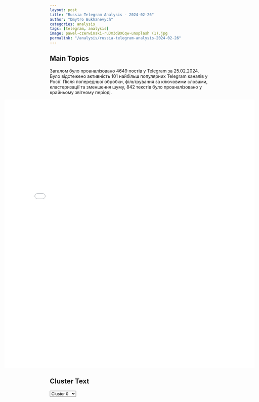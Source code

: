 ```yaml
---
layout: post
title: "Russia Telegram Analysis - 2024-02-26"
author: "Dmytro Bukhanevych"
categories: analysis
tags: [telegram, analysis]
image: pawel-czerwinski-ruJm3dBXCqw-unsplash (1).jpg
permalink: "/analysis/russia-telegram-analysis-2024-02-26"
---
```


<style>
    /* Adjusting iframe-container styles */
    .wide-iframe-container {
        width: calc(100% + 30vw);  /* Extending the width */
        margin-left: -15vw;       /* Negative margin to push to the left */
        overflow: hidden;         /* In case the iframe content spills over */
    }

    .wide-iframe-container iframe {
        width: 100%;  /* Making the iframe take the full width of its container */
        border: none; /* Removing any borders from the iframe */
    }

    /* Toggle mechanism */
    .hidden {
        display: none;
    }
    
    .show-content-target:checked + .show-content {
        display: block;
    }
</style>

<h2>Main Topics</h2>
<p>Загалом було проаналізовано 4649 постів у Telegram за 25.02.2024. Було відстежено активність 101 найбільш популярних Telegram каналів у Росії. Після попередньої обробки, фільтрування за ключовими словами, кластеризації та зменшення шуму, 842 текстів було проаналізовано у крайньому звітному періоді.</p>
<!-- Embedding Main Plotly Visualization -->
<div class="wide-iframe-container">
    <iframe src="{{site.baseurl}}/visualizations/2024-02-26/fig_topics_time.html" height="850"></iframe>
</div>


<h2>Cluster Text</h2>

<!-- Dropdown to select a cluster -->
<select id="clusterSelector" onchange="displayClusterText()">
<option value="0">Cluster 0</option><option value="1">Cluster 1</option><option value="2">Cluster 2</option><option value="3">Cluster 3</option><option value="4">Cluster 4</option><option value="5">Cluster 5</option><option value="6">Cluster 6</option><option value="7">Cluster 7</option><option value="8">Cluster 8</option><option value="9">Cluster 9</option><option value="10">Cluster 10</option><option value="11">Cluster 11</option><option value="12">Cluster 12</option>
</select>

<!-- Display area for the selected cluster's text -->
<div id="clusterTextDisplay" class="hidden"></div>

<script type="text/javascript">
    var clusterDetails = {"0": "<b>Total Posts:</b> 70<br><b>Date:</b> 2024-02-25 17:46:03+00:00<br><b>Author:</b> chp_donetska<br><b>Link:</b> https://t.me/s/chp_donetska/84536<br><b>Subscribers:</b> 323595<br><b>Text:</b> \u0422\u0435\u043a\u0441\u0442: \u041f\u043e\u0441\u043b\u0435\u0434\u0441\u0442\u0432\u0438\u044f \u043e\u0431\u0441\u0442\u0440\u0435\u043b\u043e\u0432 \u0412\u0421\u0423 \u041a\u0438\u0435\u0432\u0441\u043a\u043e\u0433\u043e \u0440\u0430\u0439\u043e\u043d\u0430 \u0414\u043e\u043d\u0435\u0446\u043a\u0430\ud83d\udcac\u041d\u0430\u043f\u0438\u0441\u0430\u0442\u044c \u043d\u0430\u043c \u041f\u043e\u0434\u043f\u0438\u0441\u0430\u0442\u044c\u0441\u044f \u043d\u0430 \u043a\u0430\u043d\u0430\u043b\u2705", "1": "<b>Total Posts:</b> 35<br><b>Date:</b> 2024-02-25 14:08:54+00:00<br><b>Author:</b> aleksandrsemchenko<br><b>Link:</b> https://t.me/s/AleksandrSemchenko/34124<br><b>Subscribers:</b> 304956<br><b>Text:</b> \u0422\u0435\u043a\u0441\u0442: \u041d\u0430\u0432\u0430\u043b\u044c\u043d\u044b\u0439 \u0434\u0435\u0439\u0441\u0442\u0432\u0438\u0442\u0435\u043b\u044c\u043d\u043e \u043f\u043e\u0433\u0438\u0431 \u0438\u0437-\u0437\u0430 \u043e\u0442\u043e\u0440\u0432\u0430\u0432\u0448\u0435\u0433\u043e\u0441\u044f \u0442\u0440\u043e\u043c\u0431\u0430, - \u0411\u0443\u0434\u0430\u043d\u043e\u0432\u042f \u0444\u0438\u0433\u0435\u044e. \u041e\u043d \u043c\u0435\u0442\u043e\u0434\u0438\u0447\u043a\u0443 \u043f\u0440\u043e\u0447\u0435\u0441\u0442\u044c \u0437\u0430\u0431\u044b\u043b? \u0421\u0428\u0410 \u0438 \u0411\u0440\u0438\u0442\u0430\u043d\u0438\u044f \u0443\u0436\u0435 \u0441\u0430\u043d\u043a\u0446\u0438\u0438 \u043f\u0440\u043e\u0442\u0438\u0432 \u0420\u043e\u0441\u0441\u0438\u0438 \u0437\u0430 \u0443\u0431\u0438\u0439\u0441\u0442\u0432\u043e \u041d\u0430\u0432\u0430\u043b\u044c\u043d\u043e\u0433\u043e \u0432\u0432\u0435\u043b\u0438.\u041f\u043e\u043b\u0443\u0447\u0430\u0435\u0442\u0441\u044f, \u0447\u0442\u043e \u0411\u0443\u0434\u0430\u043d\u043e\u0432 \u043d\u0430\u0437\u0432\u0430\u043b \u0411\u0430\u0439\u0434\u0435\u043d\u0430 \u0438 \u0421\u0443\u043d\u0430\u043a\u0430 \u0432\u0440\u0443\u043d\u0430\u043c\u0438? \u041f\u0435\u0440\u0435\u043e\u0431\u0443\u0432\u0430\u0435\u0442\u0441\u044f \u0432\u0441\u043b\u0435\u0434 \u0437\u0430 \u0410\u0440\u0435\u0441\u0442\u043e\u0432\u0438\u0447\u0435\u043c.\u041e\u0431\u0441\u0443\u0434\u0438\u0442\u044c \u0432 \u043a\u043e\u043c\u043c\u0435\u043d\u0442\u0430\u0440\u0438\u044f\u0445@AleksandrSemchenko", "2": "<b>Total Posts:</b> 107<br><b>Date:</b> 2024-02-25 10:33:13+00:00<br><b>Author:</b> prigozhin_2023_tg<br><b>Link:</b> https://t.me/s/prigozhin_2023_tg/8222<br><b>Subscribers:</b> 275086<br><b>Text:</b> \u0422\u0435\u043a\u0441\u0442: \u0420\u0430\u0441\u0447\u0435\u0442 \u0441\u0430\u043c\u043e\u0445\u043e\u0434\u043d\u043e\u0439 \u043f\u0443\u0448\u043a\u0438 \u00ab\u0413\u0438\u0430\u0446\u0438\u043d\u0442-\u0421\u00bb \u0443\u043d\u0438\u0447\u0442\u043e\u0436\u0438\u043b \u0431\u043b\u0438\u043d\u0434\u0430\u0436 \u0431\u043e\u0435\u0432\u0438\u043a\u043e\u0432 \u0412\u0421\u0423\u00ab\u041d\u0430 \u041a\u0443\u043f\u044f\u043d\u0441\u043a\u043e\u043c \u043d\u0430\u043f\u0440\u0430\u0432\u043b\u0435\u043d\u0438\u0438 \u0430\u0440\u0442\u0438\u043b\u043b\u0435\u0440\u0438\u0441\u0442\u044b 1-\u0439 \u0433\u0432\u0430\u0440\u0434\u0435\u0439\u0441\u043a\u043e\u0439 \u0442\u0430\u043d\u043a\u043e\u0432\u043e\u0439 \u0430\u0440\u043c\u0438\u0438 \u0433\u0440\u0443\u043f\u043f\u0438\u0440\u043e\u0432\u043a\u0438 \u0432\u043e\u0439\u0441\u043a \u00ab\u0417\u0430\u043f\u0430\u0434\u00bb \u043a\u0440\u0443\u0433\u043b\u043e\u0441\u0443\u0442\u043e\u0447\u043d\u043e \u043d\u0430\u043d\u043e\u0441\u044f\u0442 \u0442\u043e\u0447\u043d\u044b\u0435 \u0443\u0434\u0430\u0440\u044b \u043f\u043e \u0432\u0441\u043a\u0440\u044b\u0442\u044b\u043c \u0432\u043e\u0435\u043d\u043d\u044b\u043c \u043e\u0431\u044a\u0435\u043a\u0442\u0430\u043c, \u043f\u043e\u0437\u0438\u0446\u0438\u044f\u043c, \u0444\u043e\u0440\u0442\u0438\u0444\u0438\u043a\u0430\u0446\u0438\u043e\u043d\u043d\u044b\u043c \u0441\u043e\u043e\u0440\u0443\u0436\u0435\u043d\u0438\u044f\u043c, \u0431\u0440\u043e\u043d\u0435\u0442\u0435\u0445\u043d\u0438\u043a\u0435 \u0438 \u0436\u0438\u0432\u043e\u0439 \u0441\u0438\u043b\u0435 \u0412\u0421\u0423. \u041d\u0430\u0432\u0435\u0434\u0435\u043d\u0438\u0435 \u0438 \u043a\u043e\u0440\u0440\u0435\u043a\u0442\u0438\u0440\u043e\u0432\u043a\u0443 \u043e\u0433\u043d\u044f \u043e\u0441\u0443\u0449\u0435\u0441\u0442\u0432\u043b\u044f\u044e\u0442 \u0440\u0430\u0437\u0432\u0435\u0434\u0447\u0438\u043a\u0438 \u043f\u0440\u0438 \u043f\u043e\u043c\u043e\u0449\u0438 \u0431\u0435\u0441\u043f\u0438\u043b\u043e\u0442\u043d\u044b\u0445 \u043b\u0435\u0442\u0430\u0442\u0435\u043b\u044c\u043d\u044b\u0445 \u0430\u043f\u043f\u0430\u0440\u0430\u0442\u043e\u0432\u00bb, - \u0437\u0430\u044f\u0432\u0438\u043b\u0438 \u0432 \u041c\u0438\u043d\u043e\u0431\u043e\u0440\u043e\u043d\u044b \u0420\u0424.\u041f\u0440\u0438\u0433\u043e\u0436\u0438\u043d 2023 \u2705 \u2013\u041f\u043e\u0434\u043f\u0438\u0441\u0430\u0442\u044c\u0441\u044f", "3": "<b>Total Posts:</b> 31<br><b>Date:</b> 2024-02-25 16:19:24+00:00<br><b>Author:</b> solovievlive<br><b>Link:</b> https://t.me/s/SolovievLive/242406<br><b>Subscribers:</b> 1290332<br><b>Text:</b> \u0422\u0435\u043a\u0441\u0442: \ud83d\udcaa\u00ab\u0420\u0435\u0430\u043b\u044c\u043d\u043e\u0441\u0442\u044c \u0442\u0430\u043a\u043e\u0432\u0430, \u0447\u0442\u043e \u041f\u0443\u0442\u0438\u043d \u0432\u044b\u0438\u0433\u0440\u044b\u0432\u0430\u0435\u0442 \u043a\u0430\u0436\u0434\u044b\u0439 \u0434\u0435\u043d\u044c\u00bb\u041f\u0440\u0430\u0432\u0438\u043b\u044c\u043d\u0430\u044f \u0432\u0435\u0440\u0441\u0438\u044f \u0437\u0430\u044f\u0432\u043b\u0435\u043d\u0438\u044f \u043f\u043e\u043c\u043e\u0449\u043d\u0438\u043a\u0430 \u043f\u0440\u0435\u0437\u0438\u0434\u0435\u043d\u0442\u0430 \u0421\u0428\u0410 \u043f\u043e \u043d\u0430\u0446\u0431\u0435\u0437\u043e\u043f\u0430\u0441\u043d\u043e\u0441\u0442\u0438 \u0414\u0436\u0435\u0439\u043a\u0430 \u0421\u0430\u043b\u043b\u0438\u0432\u0430\u043d\u0430\u041f\u043e\u0434\u043f\u0438\u0441\u044b\u0432\u0430\u0439\u0441\u044f \u043d\u0430 Telegram \u0421\u041e\u041b\u041e\u0412\u042c\u0401\u0412!", "4": "<b>Total Posts:</b> 107<br><b>Date:</b> 2024-02-25 17:17:34+00:00<br><b>Author:</b> dnr_info_don<br><b>Link:</b> https://t.me/s/dnr_info_don/51908<br><b>Subscribers:</b> 647543<br><b>Text:</b> \u0422\u0435\u043a\u0441\u0442: \u041f\u043e\u0434\u0434\u0435\u0440\u0436\u0438\u0432\u0430\u0442\u044c \u0423\u043a\u0440\u0430\u0438\u043d\u0443 \u043d\u0443\u0436\u043d\u043e \u0441\u0435\u0439\u0447\u0430\u0441, \u0430 \u043d\u0435 \"\u0434\u043e \u043a\u043e\u043d\u0446\u0430\", \u043f\u043e\u0442\u043e\u043c\u0443 \u0447\u0442\u043e \u043a\u043e\u043d\u0435\u0446 \u043c\u043e\u0436\u0435\u0442 \u043f\u0440\u0438\u0439\u0442\u0438 \u043e\u0447\u0435\u043d\u044c \u0431\u044b\u0441\u0442\u0440\u043e \u2014 \u0417\u0435\u043b\u0435\u043d\u0441\u043a\u0438\u0439.\u0414\u0440\u0443\u0433\u0438\u0435 \u0437\u0430\u044f\u0432\u043b\u0435\u043d\u0438\u044f \u0417\u0435\u043b\u0435\u043d\u0441\u043a\u043e\u0433\u043e:\ud83d\udfe2\u0415\u0441\u043b\u0438 \u0423\u043a\u0440\u0430\u0438\u043d\u0430 \u043f\u0440\u043e\u0438\u0433\u0440\u0430\u0435\u0442, \u043e\u043d\u0430 \u043d\u0435 \u0431\u0443\u0434\u0435\u0442 \u0441\u0443\u0449\u0435\u0441\u0442\u0432\u043e\u0432\u0430\u0442\u044c;\ud83d\udfe2\u0423 \u041f\u0443\u0442\u0438\u043d\u0430 \u0435\u0441\u0442\u044c \u043f\u043b\u0430\u043d\u044b \u0434\u043e 2030 \u0433\u043e\u0434\u0430, \u043c\u044b \u0445\u043e\u0442\u0438\u043c \u0437\u0430\u043a\u043e\u043d\u0447\u0438\u0442\u044c \u0441 \u043d\u0438\u043c \u0440\u0430\u043d\u044c\u0448\u0435;\ud83d\udfe2\u0423 \u0443\u043a\u0440\u0430\u0438\u043d\u0446\u0435\u0432 \u043d\u0435\u0442 \u0430\u043b\u044c\u0442\u0435\u0440\u043d\u0430\u0442\u0438\u0432\u044b, \u043a\u0440\u043e\u043c\u0435 \u043a\u0430\u043a \u0432\u044b\u0431\u0440\u0430\u0442\u044c \u0441\u0435\u0431\u0435 \u0431\u0435\u0437\u043e\u043f\u0430\u0441\u043d\u043e\u0441\u0442\u044c, \u043f\u043e\u043a\u0430 \u043c\u044b \u043d\u0435 \u0432 \u041d\u0410\u0422\u041e, \u0410\u043b\u044c\u044f\u043d\u0441 \u043d\u0435 \u043c\u043e\u0436\u0435\u0442 \u043d\u0430\u0441 \u0437\u0430\u0449\u0438\u0449\u0430\u0442\u044c;\ud83d\udfe2\u0421\u043e\u043e\u0442\u043d\u043e\u0448\u0435\u043d\u0438\u0435 \u0441\u0438\u043b \u0441 \u0430\u0440\u043c\u0438\u0435\u0439 \u0420\u0424 \u0441\u0435\u0439\u0447\u0430\u0441 1 \u043a 7. \u0414\u043b\u044f \u0442\u043e\u0433\u043e, \u0447\u0442\u043e\u0431\u044b \u043e\u0442\u0442\u0435\u0441\u043d\u0438\u0442\u044c \u0440\u043e\u0441\u0441\u0438\u044f\u043d \u0441\u043e\u043e\u0442\u043d\u043e\u0448\u0435\u043d\u0438\u0435 \u0441\u0438\u043b \u0434\u043e\u043b\u0436\u043d\u043e \u0431\u044b\u0442\u044c 1 \u043a 1,5.  \u0421\u0442\u0440\u0430\u0442\u0435\u0433\u0438\u0447\u0435\u0441\u043a\u0438 \u0432\u0430\u0436\u043d\u043e \u043d\u0435 \u043f\u043e\u0442\u0435\u0440\u044f\u0442\u044c \u043b\u044e\u0434\u0435;\ud83d\udfe231 \u0442\u044b\u0441\u044f\u0447\u0430 \u0443\u043a\u0440\u0430\u0438\u043d\u0441\u043a\u0438\u0445 \u0432\u043e\u0435\u043d\u043d\u044b\u0445 \u043f\u043e\u0433\u0438\u0431\u043b\u0438 \u0432 \u044d\u0442\u043e\u0439 \u0432\u043e\u0439\u043d\u0435, \u043f\u043e\u0442\u0435\u0440\u0438 \u0440\u043e\u0441\u0441\u0438\u0439\u0441\u043a\u043e\u0439 \u0430\u0440\u043c\u0438\u0438 - 180 \u0442\u044b\u0441\u044f\u0447;\ud83d\udfe2\u042f \u043d\u0435 \u0441\u043a\u0430\u0436\u0443, \u0441\u043a\u043e\u043b\u044c\u043a\u043e \u0443 \u043d\u0430\u0441 \u0440\u0430\u043d\u0435\u043d\u044b\u0445, \u043f\u043e\u0442\u043e\u043c\u0443 \u0447\u0442\u043e \u0420\u043e\u0441\u0441\u0438\u044f \u0431\u0443\u0434\u0435\u0442 \u0437\u043d\u0430\u0442\u044c, \u0441\u043a\u043e\u043b\u044c\u043a\u043e \u0443\u0448\u043b\u043e \u0441 \u043f\u043e\u043b\u044f \u0431\u043e\u044f\u041f\u043e\u0434\u043f\u0438\u0441\u0430\u0442\u044c\u0441\u044f  |  \u041f\u0440\u0435\u0434\u043b\u043e\u0436\u0438\u0442\u044c \u043d\u043e\u0432\u043e\u0441\u0442\u044c", "5": "<b>Total Posts:</b> 45<br><b>Date:</b> 2024-02-25 13:02:34+00:00<br><b>Author:</b> readovkanews<br><b>Link:</b> https://t.me/s/readovkanews/74677<br><b>Subscribers:</b> 2352985<br><b>Text:</b> \u0422\u0435\u043a\u0441\u0442: \u2757\ufe0f\u0423\u043a\u0440\u0430\u0438\u043d\u0441\u043a\u0438\u0435 \u0432\u043e\u0439\u0441\u043a\u0430 \u043e\u0442\u043e\u0448\u043b\u0438 \u043d\u0430 \u0437\u0430\u043f\u0430\u0434\u043d\u0443\u044e \u043e\u043a\u0440\u0430\u0438\u043d\u0443 \u043f\u0443\u043d\u043a\u0442\u0430 \u041b\u0430\u0441\u0442\u043e\u0447\u043a\u0438\u043d\u043e, \u0437\u0430\u044f\u0432\u0438\u043b \u0441\u043f\u0438\u043a\u0435\u0440 \u041e\u0421\u0423\u0412 \u0412\u0421\u0423 \u00ab\u0422\u0430\u0432\u0440\u0438\u044f\u00bb \u0414\u043c\u0438\u0442\u0440\u0438\u0439 \u041b\u0438\u0445\u043e\u0432\u043e\u0439\u041f\u043e \u0435\u0433\u043e \u0441\u043b\u043e\u0432\u0430\u043c, \u043f\u0440\u043e\u0442\u0438\u0432\u043d\u0438\u043a \u0442\u0430\u043c \u0437\u0430\u043d\u044f\u043b \u043f\u043e\u0434\u0433\u043e\u0442\u043e\u0432\u043b\u0435\u043d\u043d\u044b\u0435 \u043e\u0431\u043e\u0440\u043e\u043d\u0438\u0442\u0435\u043b\u044c\u043d\u044b\u0435 \u043f\u043e\u0437\u0438\u0446\u0438\u0438. \u0412\u043f\u0440\u043e\u0447\u0435\u043c, \u0434\u0430\u0436\u0435 \u041b\u0438\u0445\u043e\u0432\u043e\u0439 \u043f\u0440\u0438\u0437\u043d\u0430\u0435\u0442, \u0447\u0442\u043e \u0443\u043a\u0440\u0430\u0438\u043d\u0441\u043a\u0438\u043c \u0432\u043e\u0435\u043d\u043d\u044b\u043c \u0442\u0430\u043c \u043e\u0447\u0435\u043d\u044c \u043d\u0435\u043f\u0440\u043e\u0441\u0442\u043e \u2014 \u0440\u0443\u0441\u0441\u043a\u0430\u044f \u0430\u0440\u043c\u0438\u044f \u0443\u043d\u0438\u0447\u0442\u043e\u0436\u0430\u0435\u0442 \u0412\u0421\u0423 \u0441 \u043f\u043e\u043c\u043e\u0449\u044c\u044e \u0430\u0432\u0438\u0430\u0431\u043e\u043c\u0431, \u0430\u0440\u0442\u0438\u043b\u043b\u0435\u0440\u0438\u0438 \u0438 FPV-\u0434\u0440\u043e\u043d\u043e\u0432.", "6": "<b>Total Posts:</b> 15<br><b>Date:</b> 2024-02-25 19:37:09+00:00<br><b>Author:</b> slvn_pomet<br><b>Link:</b> https://t.me/s/slvn_pomet/9630<br><b>Subscribers:</b> 363406<br><b>Text:</b> \u0422\u0435\u043a\u0441\u0442: \u041f\u043e\u043c\u043d\u0438\u0442\u0435 \u0441\u0438\u043c\u0432\u043e\u043b\u0430 \u0440\u043e\u0441\u0441\u0438\u0439\u0441\u043a\u043e\u0439 \u043f\u0440\u043e\u043f\u0430\u0433\u0430\u043d\u0434\u044b \u2014 \u043c\u0430\u043b\u044c\u0447\u0438\u043a\u0430 \u0410\u043b\u0451\u0448\u0443 \u0438\u0437 \u0411\u0435\u043b\u0433\u043e\u0440\u043e\u0434\u0430, \u043a\u043e\u0442\u043e\u0440\u044b\u0439 \u0432\u0441\u0442\u0440\u0435\u0447\u0430\u043b \u0438 \u043f\u0440\u043e\u0432\u043e\u0436\u0430\u043b \u0442\u0430\u043d\u043a\u0438?\u0422\u0435\u043f\u0435\u0440\u044c \u043e\u043d \u0436\u0438\u0432\u0451\u0442 \u0431\u0435\u0437 \u0441\u0435\u043c\u044c\u0438: \u043e\u0442\u0435\u0446 \u0443\u0448\u0451\u043b \u043d\u0430 \u0432\u043e\u0439\u043d\u0443, \u0430 \u043c\u0430\u0442\u044c \u043f\u043e\u0448\u043b\u0430 \u0440\u0430\u0431\u043e\u0442\u0430\u0442\u044c \u0438\u043d\u0441\u0442\u0440\u0443\u043a\u0442\u043e\u0440\u043e\u043c \u0431\u043e\u0439\u0446\u043e\u0432 \u0432 \u043c\u0435\u0434\u0441\u0430\u043d\u0447\u0430\u0441\u0442\u044c. \u0420\u0435\u0431\u0435\u043d\u043a\u0430 \u044d\u0432\u0430\u043a\u0443\u0438\u0440\u043e\u0432\u0430\u043b\u0438 \u0432 \u041f\u0435\u043d\u0437\u0435\u043d\u0441\u043a\u0443\u044e \u043e\u0431\u043b\u0430\u0441\u0442\u044c, \u043f\u043e\u0442\u043e\u043c\u0443 \u0447\u0442\u043e \u0411\u0435\u043b\u0433\u043e\u0440\u043e\u0434\u0441\u043a\u0443\u044e \u0441\u0442\u0430\u043b\u0438 \u0447\u0430\u0441\u0442\u043e \u043e\u0431\u0441\u0442\u0440\u0435\u043b\u0438\u0432\u0430\u0442\u044c. \u041f\u0440\u043e\u0441\u0442\u043e \u043f\u0440\u0435\u0434\u0441\u0442\u0430\u0432\u044c\u0442\u0435 \u0443\u0440\u043e\u0432\u0435\u043d\u044c \u0437\u043e\u043c\u0431\u0438\u0440\u043e\u0432\u0430\u043d\u0438\u044f, \u043a\u043e\u0433\u0434\u0430 \u0432\u043e\u0439\u043d\u0430 \u0441\u0442\u0430\u043d\u043e\u0432\u0438\u0442\u0441\u044f \u0432\u0430\u0436\u043d\u0435\u0435 \u0441\u043e\u0431\u0441\u0442\u0432\u0435\u043d\u043d\u043e\u0433\u043e \u0441\u044b\u043d\u0430.\u0421\u043e\u043b\u043e\u0432\u044c\u0438\u043d\u044b\u0439 \u041f\u043e\u043c\u0451\u0442", "7": "<b>Total Posts:</b> 42<br><b>Date:</b> 2024-02-25 16:40:40+00:00<br><b>Author:</b> yurasumy<br><b>Link:</b> https://t.me/s/yurasumy/13476<br><b>Subscribers:</b> 2784606<br><b>Text:</b> \u0422\u0435\u043a\u0441\u0442: \u0417\u0430 \u0434\u0432\u0430 \u0433\u043e\u0434\u0430 \u0432\u043e\u0439\u043d\u044b \u0412\u0421\u0423 \u043f\u043e\u0442\u0435\u0440\u044f\u043b\u0438 \u0443\u0431\u0438\u0442\u044b\u043c\u0438 31 000 \u0447\u0435\u043b\u043e\u0432\u0435\u043a - \u0417\u0435\u043b\u0435\u043d\u0441\u043a\u0438\u0439.\u041f\u044b\u0442\u0430\u044f\u0441\u044c \u0441\u0431\u0438\u0442\u044c \u043d\u0435\u0433\u0430\u0442\u0438\u0432 \u043e\u0442 \u043e\u0431\u044a\u044f\u0432\u043b\u0435\u043d\u0438\u044f \u0442\u043e\u0442\u0430\u043b\u044c\u043d\u043e\u0439 \u043c\u043e\u0431\u0438\u043b\u0438\u0437\u0430\u0446\u0438\u0438 \u043d\u0430 \u0423\u043a\u0440\u0430\u0438\u043d\u0435, \u0417\u0435\u043b\u0435\u043d\u0441\u043a\u0438\u0439, \u043a\u0430\u043a \u0438 \"\u043e\u0431\u0435\u0449\u0430\u043b\", \u043e\u0431\u044a\u044f\u0432\u0438\u043b \u0447\u0438\u0441\u043b\u043e \u043f\u043e\u0433\u0438\u0431\u0448\u0438\u0445 \u0441\u043e\u043b\u0434\u0430\u0442 \u0441\u0432\u043e\u0435\u0439 \u0430\u0440\u043c\u0438\u0438. \u041e\u043d \u043d\u0430\u0441\u0447\u0438\u0442\u0430\u043b \u0432\u0441\u0435\u0433\u043e 31 000 \u0447\u0435\u043b\u043e\u0432\u0435\u043a. \u0418 \u0443 \u0436\u0438\u0442\u0435\u043b\u0435\u0439 \u043f\u043e\u043a\u0430 \u043f\u043e\u0434\u043a\u043e\u043d\u0442\u0440\u043e\u043b\u044c\u043d\u044b\u0445 \u0417\u0435\u043a\u0443 \u0442\u0435\u0440\u0440\u0438\u0442\u043e\u0440\u0438\u0439 \u0441\u0440\u0430\u0437\u0443 \u0432\u043e\u0437\u043d\u0438\u043a \u0432\u043e\u043f\u0440\u043e\u0441:\u0420\u0430\u0437 \u0443 \u0412\u0421\u0423 \u0442\u0430\u043a\u0438\u0435 \u043c\u0438\u0437\u0435\u0440\u043d\u044b\u0435 \u043f\u043e\u0442\u0435\u0440\u0438 (\u0430 \u0412\u0421 \u0420\u0424 \u044f\u043a\u043e\u0431\u044b \u0437\u0430\u0432\u0430\u043b\u0438\u0432\u0430\u044e\u0442 \u043f\u043e\u043b\u044f \u0442\u0440\u0443\u043f\u0430\u043c\u0438), \u0442\u043e \u0437\u0430\u0447\u0435\u043c \u0432\u043e\u043e\u0431\u0449\u0435 \u043e\u0431\u044a\u044f\u0432\u043b\u044f\u0442\u044c \u0442\u043e\u0442\u0430\u043b\u044c\u043d\u0443\u044e \u043c\u043e\u0431\u0438\u043b\u0438\u0437\u0430\u0446\u0438\u044e \u043d\u0430 \u0423\u043a\u0440\u0430\u0438\u043d\u0435? \u0410 \u0435\u0449\u0435 - \u043f\u043e\u0447\u0435\u043c\u0443 \u0435\u0435 \u0434\u043e \u0441\u0438\u0445 \u043f\u043e\u0440 (\u0441 \u0441\u0435\u043d\u0442\u044f\u0431\u0440\u044f 2022 \u0433\u043e\u0434\u0430) \u043d\u0435 \u043e\u0431\u044a\u044f\u0432\u043b\u044f\u044e\u0442 \u0432 \u0420\u043e\u0441\u0441\u0438\u0438 \u0438 \u043f\u0440\u0435\u0434\u043f\u043e\u0447\u0438\u0442\u0430\u044e\u0442 \u043e\u0431\u0445\u043e\u0434\u0438\u0442\u044c\u0441\u044f \u0434\u043e\u0431\u0440\u043e\u0432\u043e\u043b\u044c\u0446\u0430\u043c\u0438?", "8": "<b>Total Posts:</b> 17<br><b>Date:</b> 2024-02-25 19:26:45+00:00<br><b>Author:</b> nrpublic<br><b>Link:</b> https://t.me/s/nrpublic/59904<br><b>Subscribers:</b> 283117<br><b>Text:</b> \u0422\u0435\u043a\u0441\u0442: 31 \u0442\u044b\u0441\u044f\u0447\u0430 \u0443\u043a\u0440\u0430\u0438\u043d\u0441\u043a\u0438\u0445 \u0432\u043e\u0435\u043d\u043d\u044b\u0445 \u043f\u043e\u0433\u0438\u0431\u043b\u0438 \u0432 \u044d\u0442\u043e\u043c [\u0432\u043e\u0435\u043d\u043d\u043e\u043c \u043a\u043e\u043d\u0444\u043b\u0438\u043a\u0442\u0435] \u2014 \u0417\u0435\u043b\u0435\u043d\u0441\u043a\u0438\u0439", "9": "<b>Total Posts:</b> 16<br><b>Date:</b> 2024-02-25 03:56:03+00:00<br><b>Author:</b> mod_russia<br><b>Link:</b> https://t.me/s/mod_russia/36018<br><b>Subscribers:</b> 535927<br><b>Text:</b> \u0422\u0435\u043a\u0441\u0442: \u26a1\ufe0f \u0421\u0435\u0433\u043e\u0434\u043d\u044f \u043d\u043e\u0447\u044c\u044e \u043f\u0440\u0435\u0441\u0435\u0447\u0435\u043d\u0430 \u043f\u043e\u043f\u044b\u0442\u043a\u0430 \u043a\u0438\u0435\u0432\u0441\u043a\u043e\u0433\u043e \u0440\u0435\u0436\u0438\u043c\u0430 \u0441\u043e\u0432\u0435\u0440\u0448\u0438\u0442\u044c \u0442\u0435\u0440\u0440\u043e\u0440\u0438\u0441\u0442\u0438\u0447\u0435\u0441\u043a\u0443\u044e \u0430\u0442\u0430\u043a\u0443 c \u043f\u0440\u0438\u043c\u0435\u043d\u0435\u043d\u0438\u0435\u043c \u0411\u043f\u041b\u0410 \u0441\u0430\u043c\u043e\u043b\u0435\u0442\u043d\u043e\u0433\u043e \u0442\u0438\u043f\u0430 \u043f\u043e \u043e\u0431\u044a\u0435\u043a\u0442\u0430\u043c \u043d\u0430 \u0442\u0435\u0440\u0440\u0438\u0442\u043e\u0440\u0438\u0438 \u0420\u043e\u0441\u0441\u0438\u0439\u0441\u043a\u043e\u0439 \u0424\u0435\u0434\u0435\u0440\u0430\u0446\u0438\u0438.\u00a0 \u0414\u0435\u0436\u0443\u0440\u043d\u044b\u043c\u0438 \u0441\u0440\u0435\u0434\u0441\u0442\u0432\u0430\u043c\u0438 \u041f\u0412\u041e \u0431\u0435\u0441\u043f\u0438\u043b\u043e\u0442\u043d\u044b\u0435 \u043b\u0435\u0442\u0430\u0442\u0435\u043b\u044c\u043d\u044b\u0435 \u0430\u043f\u043f\u0430\u0440\u0430\u0442\u044b \u043f\u0435\u0440\u0435\u0445\u0432\u0430\u0447\u0435\u043d\u044b \u0438 \u0443\u043d\u0438\u0447\u0442\u043e\u0436\u0435\u043d\u044b \u043d\u0430\u0434 \u0442\u0435\u0440\u0440\u0438\u0442\u043e\u0440\u0438\u0435\u0439 \u0411\u0435\u043b\u0433\u043e\u0440\u043e\u0434\u0441\u043a\u043e\u0439 \u043e\u0431\u043b\u0430\u0441\u0442\u0438 (2 \u0411\u043f\u041b\u0410) \u0438 \u043d\u0430\u0434 \u0430\u043a\u0432\u0430\u0442\u043e\u0440\u0438\u0435\u0439 \u0427\u0435\u0440\u043d\u043e\u0433\u043e \u043c\u043e\u0440\u044f (4 \u0411\u043f\u041b\u0410).\ud83d\udd39 \u041c\u0438\u043d\u043e\u0431\u043e\u0440\u043e\u043d\u044b \u0420\u043e\u0441\u0441\u0438\u0438", "10": "<b>Total Posts:</b> 14<br><b>Date:</b> 2024-02-25 09:53:56+00:00<br><b>Author:</b> aleksandrsemchenko<br><b>Link:</b> https://t.me/s/AleksandrSemchenko/34104<br><b>Subscribers:</b> 304956<br><b>Text:</b> \u0422\u0435\u043a\u0441\u0442: \u0422\u0435\u0440\u0440\u043e\u0440\u0438\u0441\u0442\u044b \u0412\u0421\u0423 \u0441\u043d\u0430\u0440\u044f\u0434\u0430\u043c\u0438 155 \u043c\u043c \u043e\u0431\u0441\u0442\u0440\u0435\u043b\u044f\u043b\u0438 \u041f\u0435\u0442\u0440\u043e\u0432\u0441\u043a\u0438\u0439 \u0438 \u041a\u0438\u0440\u043e\u0432\u0441\u043a\u0438\u0439 \u0440\u0430\u0439\u043e\u043d\u044b \u0414\u043e\u043d\u0435\u0446\u043a\u0430. \u0423\u0434\u0430\u0440 \u043d\u0430\u043d\u043e\u0441\u0438\u043b\u0441\u044f \u0438\u0437 \u043e\u043a\u0440\u0435\u0441\u0442\u043d\u043e\u0441\u0442\u0435\u0439 \u041a\u0443\u0440\u0430\u0445\u043e\u0432\u043a\u0438.\u041d\u0430 \u043a\u0430\u0434\u0440\u0430\u0445 - \u043f\u043e\u0441\u043b\u0435\u0434\u0441\u0442\u0432\u0438\u044f \u043e\u0431\u0441\u0442\u0440\u0435\u043b\u0430 \u043c\u0438\u043a\u0440\u043e\u0440\u0430\u0439\u043e\u043d\u0430 \u0422\u0435\u043a\u0441\u0442\u0438\u043b\u044c\u0449\u0438\u043a (\u041a\u0438\u0440\u043e\u0432\u0441\u043a\u0438\u0439 \u0440\u0430\u0439\u043e\u043d)\u041e\u0431\u0441\u0443\u0434\u0438\u0442\u044c \u0432 \u043a\u043e\u043c\u043c\u0435\u043d\u0442\u0430\u0440\u0438\u044f\u0445@AleksandrSemchenko", "11": "<b>Total Posts:</b> 20<br><b>Date:</b> 2024-02-25 04:56:56+00:00<br><b>Author:</b> chp_donetska<br><b>Link:</b> https://t.me/s/chp_donetska/84395<br><b>Subscribers:</b> 323595<br><b>Text:</b> \u0422\u0435\u043a\u0441\u0442: \u0414\u043e\u0431\u0440\u043e\u0435 \u0443\u0442\u0440\u043e, \u0414\u043e\u043d\u0431\u0430\u0441\u0441!\u0412\u0441\u0435\u043c \u0445\u043e\u0440\u043e\u0448\u0435\u0433\u043e \u0438 \u0431\u0435\u0437\u043e\u043f\u0430\u0441\u043d\u043e\u0433\u043e \u0434\u043d\u044f!\ud83d\udcac\u041d\u0430\u043f\u0438\u0441\u0430\u0442\u044c \u043d\u0430\u043c \u041f\u043e\u0434\u043f\u0438\u0441\u0430\u0442\u044c\u0441\u044f \u043d\u0430 \u043a\u0430\u043d\u0430\u043b\u2705", "12": "<b>Total Posts:</b> 18<br><b>Date:</b> 2024-02-25 16:35:17+00:00<br><b>Author:</b> warhistoryalconafter<br><b>Link:</b> https://t.me/s/warhistoryalconafter/149067<br><b>Subscribers:</b> 477607<br><b>Text:</b> \u0422\u0435\u043a\u0441\u0442: \ud83c\uddfa\ud83c\uddf8\ud83c\uddf7\ud83c\uddfa \u041c\u043e\u044f \u043d\u0435\u043b\u0435\u0433\u0438\u0442\u0438\u043c\u043d\u043e\u0441\u0442\u044c - \u044d\u0442\u043e \u043d\u0430\u0440\u0440\u0430\u0442\u0438\u0432\u044b \u0420\u043e\u0441\u0441\u0438\u0439\u0441\u043a\u043e\u0439 \u0424\u0435\u0434\u0435\u0440\u0430\u0446\u0438\u0438, \u043d\u0438\u043a\u0442\u043e \u0441 \u043d\u0438\u043c\u0438 \u043d\u0435 \u0441\u043e\u0433\u043b\u0430\u0441\u0435\u043d \u2014 \u0417\u0435\u043b\u0435\u043d\u0441\u043a\u0438\u0439\u041f\u0440\u044f\u043c\u043e \u0443\u0436 \u043d\u0438\u043a\u0442\u043e\ud83d\ude02\u041f\u043e\u0434\u043f\u0438\u0441\u0430\u0442\u044c\u0441\u044f \u043d\u0430 \u043a\u0430\u043d\u0430\u043b"};

    function displayClusterText() {
        var selectedLabel = document.getElementById("clusterSelector").value;
        var details = clusterDetails[selectedLabel];
        var textDiv = document.getElementById("clusterTextDisplay");
        textDiv.innerHTML = '<p>' + details + '</p>';
        textDiv.classList.remove('hidden');
    }
</script>

